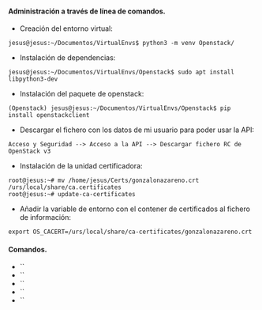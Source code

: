 #### Administración a través de línea de comandos.
- Creación del entorno virtual:
~~~
jesus@jesus:~/Documentos/VirtualEnvs$ python3 -m venv Openstack/
~~~

- Instalación de dependencias:
~~~
jesus@jesus:~/Documentos/VirtualEnvs/Openstack$ sudo apt install libpython3-dev
~~~

- Instalación del paquete de openstack:
~~~
(Openstack) jesus@jesus:~/Documentos/VirtualEnvs/Openstack$ pip install openstackclient
~~~

- Descargar el fichero con los datos de mi usuario para poder usar la API:
~~~
Acceso y Seguridad --> Acceso a la API --> Descargar fichero RC de OpenStack v3
~~~

- Instalación de la unidad certificadora:
~~~
root@jesus:~# mv /home/jesus/Certs/gonzalonazareno.crt /urs/local/share/ca.certificates
root@jesus:~# update-ca-certificates
~~~

- Añadir la variable de entorno con el contener de certificados al fichero de información:
~~~
export OS_CACERT=/urs/local/share/ca-certificates/gonzalonazareno.crt
~~~


#### Comandos.
- ``
- ``
- ``
- ``
- ``
